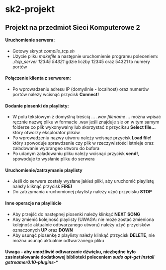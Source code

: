 # sk2-projekt

## Projekt na przedmiot Sieci Komputerowe 2

#### Uruchomienie serwera:
- Gotowy skrypt *compile_tcp.sh*
- Użycie pliku *makefile* a następnie uruchomienie programu poleceniem: *./tcp_server 12345 54321* gdzie liczby 12345 oraz 54321 to numery portów

#### Połączenie klienta z serwerem:
- Po wprowadzeniu adresu IP (domyślnie - localhost) oraz numerów portów należy wcisnąć przycisk **Connect!**

#### Dodanie piosenki do playlisty:
- W polu tekstowym z domyślną treścią *... .wav filename ...* można wpisać ręcznie nazwę pliku w formacie .wav jeśli znajduje sie on w tym samym folderze co plik wykonywalny lub skorzystać z przyciksu **Select file...** który otworzy eksplorator plików
- Po wprowadzeniu nazwy utworu należy wcisnąć przycisk **Load file!** który spowoduje sprawdzenie czy plik w rzeczywistości istnieje oraz załadowanie wybrangeo utworu do bufora
- Po udanym załadowaniu pliku należy wcisnąć przycisk **send!**, spowoduje to wysłanie pliku do serwera

#### Uruchomienie/zatrzymanie playlisty
- Jeśli do serwera zostały wysłane jakieś pliki, aby uruchomić playlistę należy kliknąć przycisk **FIRE!**
- Do zatrzymania uruchomionej playlisty należy użyć przycisku **STOP**

#### Inne operacje na playliście
- Aby przejść do następnej piosenki należy klinkąć **NEXT SONG**
- Aby zmienić kolejność playlisty (UWAGA: nie może zostać zmieniona kolejność aktualnie odtwarzanego utworu) należy użyć przycisków oznaczonych **UP** oraz **DOWN**
- Aby usunąć piosenkę z playlisty należy klinkąć ptrzycisk **DELETE**, nie można usunąć aktualnie odtwarzanego pliku

#### Uwaga - aby umożliwić odtwarzanie dźwięku, niezbędne było zasinstalowanie dodatkowej biblioteki poleceniem *sudo apt-get install gstreamer0.10-plugins-**
